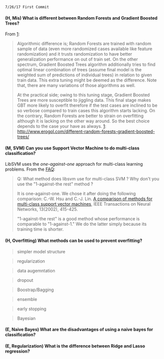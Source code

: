 ```
7/26/17 First Commit
```
#### (H, Mis) What is different between Random Forests and Gradient Boosted Trees?

From [1]:
> Algorithmic difference is; Random Forests are trained with random sample of data (even more randomized cases available like feature randomization) and it trusts randomization to have better generalization performance on out of train set.
On the other spectrum, Gradient Boosted Trees algorithm additionally tries to find optimal linear combination of trees (assume final model is the weighted sum of predictions of individual trees) in relation to given train data. This extra tuning might be deemed as the difference. Note that, there are many variations of those algorithms as well.
>
> At the practical side; owing to this tuning stage, Gradient Boosted Trees are more susceptible to jiggling data. This final stage makes GBT more likely to overfit therefore if the test cases are inclined to be so verbose compared to train cases this algorithm starts lacking. On the contrary, Random Forests are better to strain on overfitting although it is lacking on the other way around.
So the best choice depends to the case your have as always.
[1]: http://www.erogol.com/different-random-forests-gradient-boosted-trees/

#### (M, SVM) Can you use Support Vector Machine to do multi-class classification?

LibSVM uses the *one-against-one* approach for multi-class learning problems. From the [FAQ][1]:

> Q: What method does libsvm use for multi-class SVM ? Why don't you use the "1-against-the rest" method ? 
>
>It is one-against-one. We chose it after doing the following comparison: C.-W. Hsu and C.-J. Lin. [A comparison of methods for multi-class support vector machines][2], IEEE Transactions on Neural Networks, 13(2002), 415-425.
>
> "1-against-the rest" is a good method whose performance is comparable to "1-against-1." We do the latter simply because its training time is shorter.

[1]: http://www.csie.ntu.edu.tw/~cjlin/libsvm/faq.html#f419
[2]: http://www.csie.ntu.edu.tw/~cjlin/papers/multisvm.pdf

#### (H, Overfitting) What methods can be used to prevent overfitting?

> simpler model structure

> regularization

> data augemntation

> dropout

> Boostrap/Bagging

> ensemble

> early stopping

> Bayesian

#### (E, Naive Bayes) What are the disadvantages of using a naive bayes for classification?

#### (E, Regularization) What is the difference between Ridge and Lasso regression?
